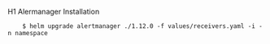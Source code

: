 H1 Alermanager Installation
```shell
    $ helm upgrade alertmanager ./1.12.0 -f values/receivers.yaml -i -n namespace
```
